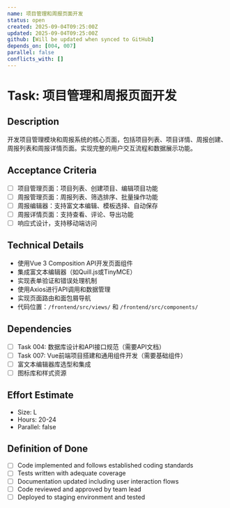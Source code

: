 ```yaml
---
name: 项目管理和周报页面开发
status: open
created: 2025-09-04T09:25:00Z
updated: 2025-09-04T09:25:00Z
github: [Will be updated when synced to GitHub]
depends_on: [004, 007]
parallel: false
conflicts_with: []
---
```


# Task: 项目管理和周报页面开发

## Description
开发项目管理模块和周报系统的核心页面，包括项目列表、项目详情、周报创建、周报列表和周报详情页面。实现完整的用户交互流程和数据展示功能。

## Acceptance Criteria
- [ ] 项目管理页面：项目列表、创建项目、编辑项目功能
- [ ] 周报管理页面：周报列表、筛选排序、批量操作功能
- [ ] 周报编辑器：支持富文本编辑、模板选择、自动保存
- [ ] 周报详情页面：支持查看、评论、导出功能
- [ ] 响应式设计，支持移动端访问

## Technical Details
- 使用Vue 3 Composition API开发页面组件
- 集成富文本编辑器（如Quill.js或TinyMCE）
- 实现表单验证和错误处理机制
- 使用Axios进行API调用和数据管理
- 实现页面路由和面包屑导航
- 代码位置：`/frontend/src/views/` 和 `/frontend/src/components/`

## Dependencies
- [ ] Task 004: 数据库设计和API接口规范（需要API文档）
- [ ] Task 007: Vue前端项目搭建和通用组件开发（需要基础组件）
- [ ] 富文本编辑器库选型和集成
- [ ] 图标库和样式资源

## Effort Estimate  
- Size: L
- Hours: 20-24
- Parallel: false

## Definition of Done
- [ ] Code implemented and follows established coding standards
- [ ] Tests written with adequate coverage
- [ ] Documentation updated including user interaction flows
- [ ] Code reviewed and approved by team lead
- [ ] Deployed to staging environment and tested
